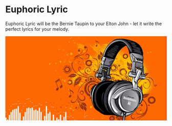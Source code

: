 # Euphoric Lyric
Euphoric Lyric will be the Bernie Taupin to your Elton John - let it write the perfect lyrics for your melody.

![alt text](https://github.com/SelenaLiu/LyricGenerator/blob/master/headphones-digital-art.jpg)
